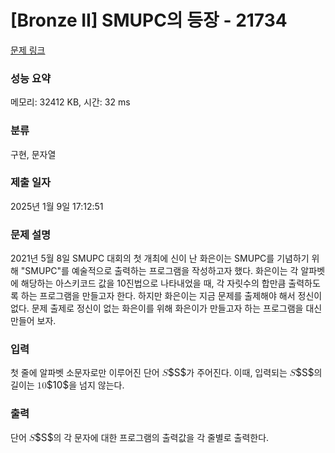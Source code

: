 # [Bronze II] SMUPC의 등장 - 21734 

[문제 링크](https://www.acmicpc.net/problem/21734) 

### 성능 요약

메모리: 32412 KB, 시간: 32 ms

### 분류

구현, 문자열

### 제출 일자

2025년 1월 9일 17:12:51

### 문제 설명

<p>2021년 5월 8일 SMUPC 대회의 첫 개최에 신이 난 화은이는 SMUPC를 기념하기 위해 "SMUPC"를 예술적으로 출력하는 프로그램을 작성하고자 했다. 화은이는 각 알파벳에 해당하는 아스키코드 값을 10진법으로 나타내었을 때, 각 자릿수의 합만큼 출력하도록 하는 프로그램을 만들고자 한다. 하지만 화은이는 지금 문제를 출제해야 해서 정신이 없다. 문제 출제로 정신이 없는 화은이를 위해 화은이가 만들고자 하는 프로그램을 대신 만들어 보자.</p>

### 입력 

 <p>첫 줄에 알파벳 소문자로만 이루어진 단어 <mjx-container class="MathJax" jax="CHTML" style="font-size: 109%; position: relative;"><mjx-math class="MJX-TEX" aria-hidden="true"><mjx-mi class="mjx-i"><mjx-c class="mjx-c1D446 TEX-I"></mjx-c></mjx-mi></mjx-math><mjx-assistive-mml unselectable="on" display="inline"><math xmlns="http://www.w3.org/1998/Math/MathML"><mi>S</mi></math></mjx-assistive-mml><span aria-hidden="true" class="no-mathjax mjx-copytext">$S$</span></mjx-container>가 주어진다. 이때, 입력되는 <mjx-container class="MathJax" jax="CHTML" style="font-size: 109%; position: relative;"><mjx-math class="MJX-TEX" aria-hidden="true"><mjx-mi class="mjx-i"><mjx-c class="mjx-c1D446 TEX-I"></mjx-c></mjx-mi></mjx-math><mjx-assistive-mml unselectable="on" display="inline"><math xmlns="http://www.w3.org/1998/Math/MathML"><mi>S</mi></math></mjx-assistive-mml><span aria-hidden="true" class="no-mathjax mjx-copytext">$S$</span></mjx-container>의 길이는 <mjx-container class="MathJax" jax="CHTML" style="font-size: 109%; position: relative;"><mjx-math class="MJX-TEX" aria-hidden="true"><mjx-mn class="mjx-n"><mjx-c class="mjx-c31"></mjx-c><mjx-c class="mjx-c30"></mjx-c></mjx-mn></mjx-math><mjx-assistive-mml unselectable="on" display="inline"><math xmlns="http://www.w3.org/1998/Math/MathML"><mn>10</mn></math></mjx-assistive-mml><span aria-hidden="true" class="no-mathjax mjx-copytext">$10$</span></mjx-container>을 넘지 않는다.</p>

### 출력 

 <p>단어 <mjx-container class="MathJax" jax="CHTML" style="font-size: 109%; position: relative;"><mjx-math class="MJX-TEX" aria-hidden="true"><mjx-mi class="mjx-i"><mjx-c class="mjx-c1D446 TEX-I"></mjx-c></mjx-mi></mjx-math><mjx-assistive-mml unselectable="on" display="inline"><math xmlns="http://www.w3.org/1998/Math/MathML"><mi>S</mi></math></mjx-assistive-mml><span aria-hidden="true" class="no-mathjax mjx-copytext">$S$</span></mjx-container>의 각 문자에 대한 프로그램의 출력값을 각 줄별로 출력한다.</p>

